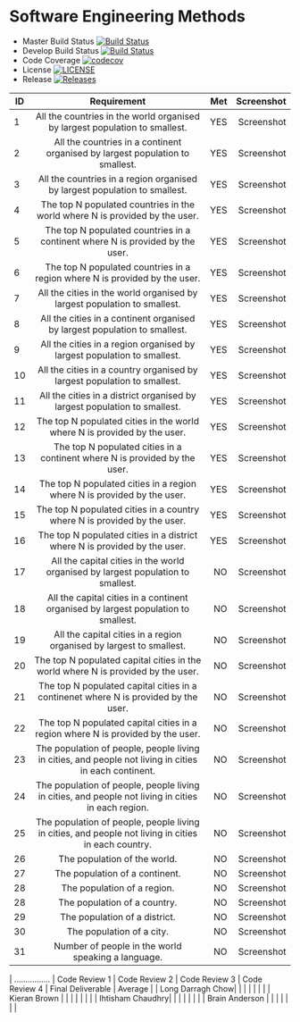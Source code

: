 # Software Engineering Methods

- Master Build Status [![Build Status](https://travis-ci.com/LongDarragh/sem.svg?branch=master)](https://travis-ci.com/LongDarragh/sem)
- Develop Build Status [![Build Status](https://travis-ci.com/LongDarragh/sem.svg?branch=develop)](https://travis-ci.com/LongDarragh/sem)
- Code Coverage [![codecov](https://codecov.io/gh/Kieran813/sem/branch/master/graph/badge.svg)](https://codecov.io/gh/Kieran813/sem)
- License [![LICENSE](https://img.shields.io/github/license/LongDarragh/sem.svg?style=flat-square)](https://github.com/LongDarragh/sem/blob/master/LICENSE)
- Release [![Releases](https://img.shields.io/github/release/LongDarragh/sem/all.svg?style=flat-square)](https://github.com/LongDarragh/sem/releases)

| ID | Requirement | Met | Screenshot |
| ------------- |:-------------:| -----:| ----:|
| 1 | All the countries in the world organised by largest population to smallest. | YES | Screenshot |
| 2 | All the countries in a continent organised by largest population to smallest. | YES | Screenshot |
| 3 | All the countries in a region organised by largest population to smallest. | YES | Screenshot |
| 4 | The top N populated countries in the world where N is provided by the user. | YES | Screenshot |
| 5 | The top N populated countries in a continent where N is provided by the user. | YES | Screenshot |
| 6 | The top N populated countries in a region where N is provided by the user. | YES | Screenshot |
| 7 | All the cities in the world organised by largest population to smallest. | YES | Screenshot |
| 8 | All the cities in a continent organised by largest population to smallest. | YES | Screenshot |
| 9 | All the cities in a region organised by largest population to smallest. | YES | Screenshot |
| 10 | All the cities in a country organised by largest population to smallest. | YES | Screenshot |
| 11 | All the cities in a district organised by largest population to smallest. | YES | Screenshot |
| 12 | The top N populated cities in the world where N is provided by the user. | YES | Screenshot |
| 13 | The top N populated cities in a continent where N is provided by the user. | YES | Screenshot |
| 14 | The top N populated cities in a region where N is provided by the user. | YES | Screenshot |
| 15 | The top N populated cities in a country where N is provided by the user. | YES | Screenshot |
| 16 | The top N populated cities in a district where N is provided by the user. | YES | Screenshot |
| 17 | All the capital cities in the world organised by largest population to smallest. | NO | Screenshot |
| 18 | All the capital cities in a continent organised by largest population to smallest. | NO | Screenshot |
| 19 | All the capital cities in a region organised by largest to smallest. | NO | Screenshot |
| 20 | The top N populated capital cities in the world where N is provided by the user. | NO | Screenshot |
| 21 | The top N populated capital cities in a continenet where N is provided by the user. | NO | Screenshot |
| 22 | The top N populated capital cities in a region where N is provided by the user. | NO | Screenshot |
| 23 | The population of people, people living in cities, and people not living in cities in each continent. | NO | Screenshot |
| 24 | The population of people, people living in cities, and people not living in cities in each region. | NO | Screenshot |
| 25 | The population of people, people living in cities, and people not living in cities in each country. | NO | Screenshot |
| 26 | The population of the world. | NO | Screenshot |
| 27 | The population of a continent. | NO | Screenshot |
| 28 | The population of a region. | NO | Screenshot |
| 28 | The population of a country. | NO | Screenshot |
| 29 | The population of a district. | NO | Screenshot |
| 30 | The population of a city. | NO | Screenshot |
| 31 | Number of people in the world speaking a language. | NO | Screenshot |



| ................ | Code Review 1 | Code Review 2 | Code Review 3 | Code Review 4 | Final Deliverable | Average |
| Long Darragh Chow|               |               |               |               |                   |         |
| Kieran Brown     |               |               |               |               |                   |         |
| Ihtisham Chaudhry|               |               |               |               |                   |         |
| Brain Anderson   |               |               |               |               |                   |         |
